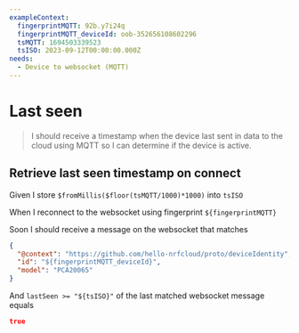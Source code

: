 ```yaml
---
exampleContext:
  fingerprintMQTT: 92b.y7i24q
  fingerprintMQTT_deviceId: oob-352656108602296
  tsMQTT: 1694503339523
  tsISO: 2023-09-12T00:00:00.000Z
needs:
  - Device to websocket (MQTT)
---
```


# Last seen

> I should receive a timestamp when the device last sent in data to the cloud
> using MQTT so I can determine if the device is active.

## Retrieve last seen timestamp on connect

Given I store `$fromMillis($floor(tsMQTT/1000)*1000)` into `tsISO`

When I reconnect to the websocket using fingerprint `${fingerprintMQTT}`

Soon I should receive a message on the websocket that matches

```json
{
  "@context": "https://github.com/hello-nrfcloud/proto/deviceIdentity",
  "id": "${fingerprintMQTT_deviceId}",
  "model": "PCA20065"
}
```

And `lastSeen >= "${tsISO}"` of the last matched websocket message equals

```json
true
```
